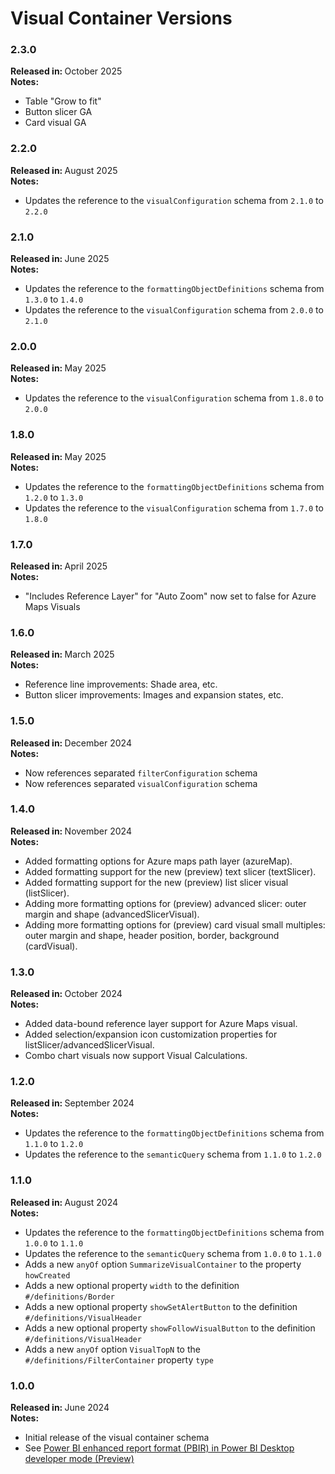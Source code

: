 # Visual Container Versions

### 2.3.0

<b>Released in: </b> October 2025 <br />
<b>Notes: </b> 
- Table "Grow to fit"
- Button slicer GA
- Card visual GA

### 2.2.0

<b>Released in: </b> August 2025 <br />
<b>Notes: </b> 
- Updates the reference to the `visualConfiguration` schema from `2.1.0` to `2.2.0`

### 2.1.0

<b>Released in: </b> June 2025 <br />
<b>Notes: </b>
- Updates the reference to the `formattingObjectDefinitions` schema from `1.3.0` to `1.4.0`
- Updates the reference to the `visualConfiguration` schema from `2.0.0` to `2.1.0`

### 2.0.0

<b>Released in: </b> May 2025 <br />
<b>Notes: </b>
- Updates the reference to the `visualConfiguration` schema from `1.8.0` to `2.0.0`

### 1.8.0

<b>Released in: </b> May 2025 <br />
<b>Notes: </b>
- Updates the reference to the `formattingObjectDefinitions` schema from `1.2.0` to `1.3.0`
- Updates the reference to the `visualConfiguration` schema from `1.7.0` to `1.8.0`

### 1.7.0

<b>Released in: </b> April 2025 <br />
<b>Notes: </b>
- "Includes Reference Layer" for "Auto Zoom" now set to false for Azure Maps Visuals

### 1.6.0

<b>Released in: </b> March 2025 <br />
<b>Notes: </b> 
- Reference line improvements: Shade area, etc.
- Button slicer improvements: Images and expansion states, etc.

### 1.5.0

<b>Released in: </b> December 2024 <br />
<b>Notes: </b> 
- Now references separated `filterConfiguration` schema
- Now references separated `visualConfiguration` schema

### 1.4.0

<b>Released in: </b> November 2024 <br />
<b>Notes: </b> 
- Added formatting options for Azure maps path layer (azureMap).
- Added formatting support for the new (preview) text slicer (textSlicer).
- Added formatting support for the new (preview) list slicer visual (listSlicer).
- Adding more formatting options for (preview) advanced slicer: outer margin and shape (advancedSlicerVisual).
- Adding more formatting options for (preview) card visual small multiples: outer margin and shape, header position, border, background (cardVisual).

### 1.3.0

<b>Released in: </b> October 2024 <br />
<b>Notes: </b> 
- Added data-bound reference layer support for Azure Maps visual.
- Added selection/expansion icon customization properties for listSlicer/advancedSlicerVisual.
- Combo chart visuals now support Visual Calculations.

### 1.2.0

<b>Released in: </b> September 2024 <br />
<b>Notes: </b> 
- Updates the reference to the `formattingObjectDefinitions` schema from `1.1.0` to `1.2.0`
- Updates the reference to the `semanticQuery` schema from `1.1.0` to `1.2.0`

### 1.1.0

<b>Released in: </b> August 2024 <br />
<b>Notes: </b> 
- Updates the reference to the `formattingObjectDefinitions` schema from `1.0.0` to `1.1.0`
- Updates the reference to the `semanticQuery` schema from `1.0.0` to `1.1.0`
- Adds a new `anyOf` option `SummarizeVisualContainer` to the property `howCreated`
- Adds a new optional property `width` to the definition `#/definitions/Border`
- Adds a new optional property `showSetAlertButton` to the definition `#/definitions/VisualHeader`
- Adds a new optional property `showFollowVisualButton` to the definition `#/definitions/VisualHeader`
- Adds a new `anyOf` option `VisualTopN` to the `#/definitions/FilterContainer` property `type`

### 1.0.0

<b>Released in: </b> June 2024 <br />
<b>Notes: </b> 
- Initial release of the visual container schema
- See [Power BI enhanced report format (PBIR) in Power BI Desktop developer mode (Preview)](https://powerbi.microsoft.com/en-us/blog/power-bi-enhanced-report-format-pbir-in-power-bi-desktop-developer-mode-preview/)

